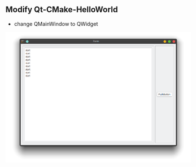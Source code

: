 ## Modify Qt-CMake-HelloWorld

- change QMainWindow to QWidget

![screenshot](./resources/Screenshot.png)
